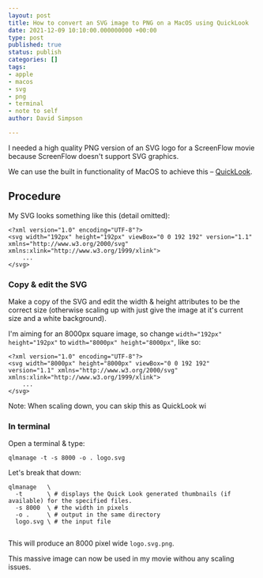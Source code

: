 ```yaml
---
layout: post
title: How to convert an SVG image to PNG on a MacOS using QuickLook
date: 2021-12-09 10:10:00.000000000 +00:00
type: post
published: true
status: publish
categories: []
tags:
- apple
- macos
- svg
- png
- terminal
- note to self
author: David Simpson

---
```



I needed a high quality PNG version of an SVG logo for a ScreenFlow movie because ScreenFlow doesn't support SVG graphics.

We can use the built in functionality of MacOS to achieve this – [QuickLook](https://developer.apple.com/design/human-interface-guidelines/macos/system-capabilities/quick-look/).


## Procedure

My SVG looks something like this (detail omitted):

```
<?xml version="1.0" encoding="UTF-8"?>
<svg width="192px" height="192px" viewBox="0 0 192 192" version="1.1" xmlns="http://www.w3.org/2000/svg" xmlns:xlink="http://www.w3.org/1999/xlink">
    ...
</svg>
```

### Copy & edit the SVG

Make a copy of the SVG and edit the width & height attributes to be the correct size (otherwise scaling up with just give the image at it's current size and a white background).

I'm aiming for an 8000px square image, so change `width="192px" height="192px"` to `width="8000px" height="8000px"`, like so:

```
<?xml version="1.0" encoding="UTF-8"?>
<svg width="8000px" height="8000px" viewBox="0 0 192 192" version="1.1" xmlns="http://www.w3.org/2000/svg" xmlns:xlink="http://www.w3.org/1999/xlink">
    ...
</svg>
```

Note: When scaling down, you can skip this as QuickLook wi

### In terminal

Open a terminal & type:

```
qlmanage -t -s 8000 -o . logo.svg 
``` 

Let's break that down:

```
qlmanage   \
  -t       \ # displays the Quick Look generated thumbnails (if available) for the specified files.
  -s 8000  \ # the width in pixels
  -o .     \ # output in the same directory
  logo.svg \ # the input file 
  
```

This will produce an 8000 pixel wide `logo.svg.png`.

This massive image can now be used in my movie withou any scaling issues.
